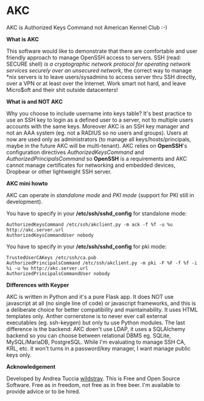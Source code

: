 # AKC
AKC is Authorized Keys Command not American Kennel Club :-)

**What is AKC**

This software would like to demonstrate that there are comfortable and user friendly approach to manage OpenSSH access to servers.
SSH (read: SECURE shell) *is a cryptographic network protocol for operating network services securely over an unsecured network*,
the correct way to manage \*nix servers is to leave users/sysadmins to access server thru SSH directly, over a VPN or at least 
over the Internet. Work smart not hard, and leave Micro$oft and their shit outside datacenters!

**What is and NOT AKC**

Why you choose to include username into keys table? It's best practice to use an SSH key to login as a defined user to a server,
not to multiple users accounts with the same keys. Moreover AKC is an SSH key manager and not an AAA system (eg. not a RADIUS so 
no users and groups). Users at now are used only as administrators (to manage all keys/hosts/principals, maybe in the future AKC 
will be multi-tenant). AKC relies on **OpenSSH**'s configuration directives *AuthorizedKeysCommand* and *AuthorizedPrincipalsCommand* 
so **OpenSSH** is a requirements and AKC cannot manage certificates for networking and embedded devices, Dropbear or other lightweight
SSH server.

**AKC mini howto**

AKC can operate in *standalone mode* and *PKI mode* (support for PKI still in development).

You have to specify in your **/etc/ssh/sshd_config** for standalone mode:

```
AuthorizedKeysCommand /etc/ssh/akclient.py -m ack -f %f -u %u http://akc.server.url
AuthorizedKeysCommandUser nobody
```

You have to specify in your **/etc/ssh/sshd_config** for pki mode:

```
TrustedUserCAKeys /etc/ssh/ca.pub
AuthorizedPrincipalsCommand /etc/ssh/akclient.py -m pki -F %F -f %f -i %i -u %u http://akc.server.url
AuthorizedPrincipalsCommandUser nobody
```

**Differences with Keyper**

AKC is written in Python and it's a pure Flask app. It does NOT use javascript at all (no single line of code) or javascript
frameworks, and this is a deliberate choice for better compatibility and maintainability. It uses HTML templates only. Anther 
cornerstone is to never ever call external executables (eg. ssh-keygen) but only tu use Python modules. The last difference is 
the backend: AKC doen't use LDAP, it uses a SQLAlchemy backend so you can choose between relational DBMS eg. SQLite, MySQL/MariaDB, 
PostgreSQL. While I'm evaluating to manage SSH CA, KRL, etc. it won't turns in a password/key manager, I want manage public keys only.

**Acknowledgement**

Developed by Andrea Tuccia [wildstray](https://github.com/wildstray). This is Free and Open Source Software. Free as in freedom,
not free as in free beer. I'm available to provide advice or to be hired.
